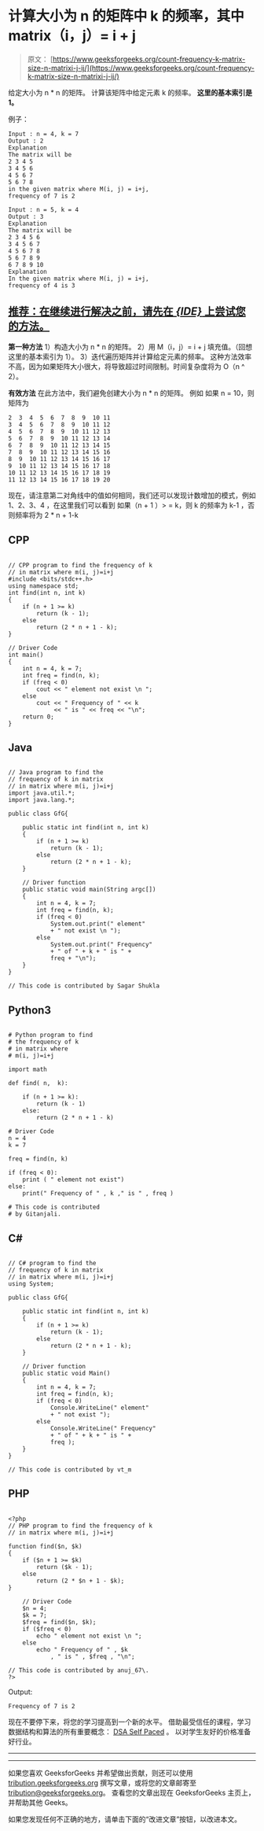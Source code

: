 # 计算大小为 n 的矩阵中 k 的频率，其中 matrix（i，j）= i + j

> 原文： [https://www.geeksforgeeks.org/count-frequency-k-matrix-size-n-matrixi-j-ij/](https://www.geeksforgeeks.org/count-frequency-k-matrix-size-n-matrixi-j-ij/)

给定大小为 n * n 的矩阵。 计算该矩阵中给定元素 k 的频率。 **这里的基本索引是 1。**

例子：

```
Input : n = 4, k = 7
Output : 2
Explanation
The matrix will be
2 3 4 5 
3 4 5 6 
4 5 6 7 
5 6 7 8
in the given matrix where M(i, j) = i+j, 
frequency of 7 is 2

Input : n = 5, k = 4
Output : 3
Explanation
The matrix will be
2 3 4 5 6 
3 4 5 6 7 
4 5 6 7 8 
5 6 7 8 9 
6 7 8 9 10 
Explanation
In the given matrix where M(i, j) = i+j,
frequency of 4 is 3

```

## [推荐：在继续进行解决之前，请先在 ***{IDE}*** 上尝试您的方法。](https://ide.geeksforgeeks.org/)

**第一种方法**
1）构造大小为 n * n 的矩阵。
2）用 M（i，j）= i + j 填充值。（回想这里的基本索引为 1）。
3）迭代遍历矩阵并计算给定元素的频率。
这种方法效率不高，因为如果矩阵大小很大，将导致超过时间限制。时间复杂度将为 O（n ^ 2）。

**有效方法**
在此方法中，我们避免创建大小为 n * n 的矩阵。
例如
如果 n = 10，则矩阵为

```
2  3  4  5  6  7  8  9  10 11 
3  4  5  6  7  8  9  10 11 12 
4  5  6  7  8  9  10 11 12 13 
5  6  7  8  9  10 11 12 13 14 
6  7  8  9  10 11 12 13 14 15 
7  8  9  10 11 12 13 14 15 16 
8  9  10 11 12 13 14 15 16 17 
9  10 11 12 13 14 15 16 17 18 
10 11 12 13 14 15 16 17 18 19 
11 12 13 14 15 16 17 18 19 20  
```

现在，请注意第二对角线中的值如何相同，我们还可以发现计数增加的模式，例如 1、2、3、4
，在这里我们可以看到
如果（n + 1 ）> = k，则 k 的频率为 k-1
，否则频率将为 2 * n + 1-k

## CPP

```

// CPP program to find the frequency of k  
// in matrix where m(i, j)=i+j 
#include <bits/stdc++.h> 
using namespace std; 
int find(int n, int k) 
{ 
    if (n + 1 >= k) 
        return (k - 1); 
    else
        return (2 * n + 1 - k); 
} 

// Driver Code 
int main() 
{ 
    int n = 4, k = 7; 
    int freq = find(n, k); 
    if (freq < 0) 
        cout << " element not exist \n "; 
    else
        cout << " Frequency of " << k  
             << " is " << freq << "\n"; 
    return 0; 
} 

```

## Java

```

// Java program to find the  
// frequency of k in matrix 
// in matrix where m(i, j)=i+j 
import java.util.*; 
import java.lang.*; 

public class GfG{ 

    public static int find(int n, int k) 
    { 
        if (n + 1 >= k) 
            return (k - 1); 
        else
            return (2 * n + 1 - k); 
    } 

    // Driver function  
    public static void main(String argc[]) 
    { 
        int n = 4, k = 7; 
        int freq = find(n, k); 
        if (freq < 0) 
            System.out.print(" element"
            + " not exist \n "); 
        else
            System.out.print(" Frequency"
            + " of " + k + " is " + 
            freq + "\n"); 
    } 
} 

// This code is contributed by Sagar Shukla 

```

## Python3

```

# Python program to find 
# the frequency of k  
# in matrix where 
# m(i, j)=i+j 

import math 

def find( n,  k): 

    if (n + 1 >= k): 
        return (k - 1) 
    else: 
        return (2 * n + 1 - k) 

# Driver Code 
n = 4
k = 7

freq = find(n, k) 

if (freq < 0): 
    print ( " element not exist") 
else: 
    print(" Frequency of " , k ," is " , freq ) 

# This code is contributed 
# by Gitanjali. 

```

## C# 

```

// C# program to find the  
// frequency of k in matrix 
// in matrix where m(i, j)=i+j 
using System; 

public class GfG{ 

    public static int find(int n, int k) 
    { 
        if (n + 1 >= k) 
            return (k - 1); 
        else
            return (2 * n + 1 - k); 
    } 

    // Driver function  
    public static void Main() 
    { 
        int n = 4, k = 7; 
        int freq = find(n, k); 
        if (freq < 0) 
            Console.WriteLine(" element"
            + " not exist "); 
        else
            Console.WriteLine(" Frequency"
            + " of " + k + " is " + 
            freq ); 
    } 
} 

// This code is contributed by vt_m 

```

## PHP

```

<?php 
// PHP program to find the frequency of k  
// in matrix where m(i, j)=i+j 

function find($n, $k) 
{ 
    if ($n + 1 >= $k) 
        return ($k - 1); 
    else
        return (2 * $n + 1 - $k); 
} 

    // Driver Code 
    $n = 4;  
    $k = 7; 
    $freq = find($n, $k); 
    if ($freq < 0) 
        echo " element not exist \n "; 
    else
        echo " Frequency of " , $k
            , " is " , $freq , "\n"; 

// This code is contributed by anuj_67\. 
?> 

```

Output:

```
Frequency of 7 is 2

```

现在不要停下来，将您的学习提高到一个新的水平。 借助最受信任的课程，学习数据结构和算法的所有重要概念： [DSA Self Paced](https://practice.geeksforgeeks.org/courses/dsa-self-paced?utm_source=geeksforgeeks&utm_medium=article&utm_campaign=gfg_article_dsa_content_bottom) 。 以对学生友好的价格准备好行业。

* * *

* * *

如果您喜欢 GeeksforGeeks 并希望做出贡献，则还可以使用 [tribution.geeksforgeeks.org](https://contribute.geeksforgeeks.org/) 撰写文章，或将您的文章邮寄至 tribution@geeksforgeeks.org。 查看您的文章出现在 GeeksforGeeks 主页上，并帮助其他 Geeks。

如果您发现任何不正确的地方，请单击下面的“改进文章”按钮，以改进本文。